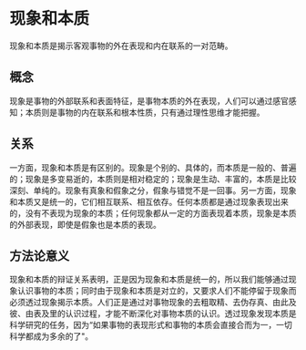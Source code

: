 # 现象和本质

现象和本质是揭示客观事物的外在表现和内在联系的一对范畴。

## 概念

现象是事物的外部联系和表面特征，是事物本质的外在表现，人们可以通过感官感知；本质则是事物的内在联系和根本性质，只有通过理性思维才能把握。

## 关系

一方面，现象和本质是有区别的。现象是个别的、具体的，而本质是一般的、普遍的；现象是多变易逝的，本质则是相对稳定的；现象是生动、丰富的，本质是比较深刻、单纯的。现象有真象和假象之分，假象与错觉不是一回事。另一方面，现象和本质又是统一的，它们相互联系、相互依存。任何本质都是通过现象表现出来的，没有不表现为现象的本质；任何现象都从一定的方面表现着本质，现象是本质的外部表现，即使是假象也是本质的表现。

## 方法论意义

现象和本质的辩证关系表明，正是因为现象和本质是统一的，所以我们能够通过现象认识事物的本质；同时由于现象和本质是对立的，又要求人们不能停留于现象而必须透过现象揭示本质。人们正是通过对事物现象的去粗取精、去伪存真、由此及彼、由表及里的认识过程，才能不断深化对事物本质的认识。透过现象发现本质是科学研究的任务，因为“如果事物的表现形式和事物的本质会直接合而为一，一切科学都成为多余的了"。